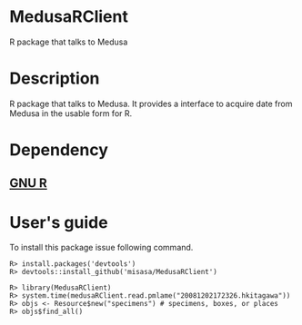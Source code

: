 # MedusaRClient

R package that talks to Medusa

# Description

R package that talks to Medusa. It provides a interface to acquire date from Medusa in the usable form for R.  

# Dependency

## [GNU R](https://www.r-project.org/ "follow instruction")

# User's guide

To install this package issue following command.

    R> install.packages('devtools')
    R> devtools::install_github('misasa/MedusaRClient')

    R> library(MedusaRClient)
    R> system.time(medusaRClient.read.pmlame("20081202172326.hkitagawa"))
    R> objs <- Resource$new("specimens") # specimens, boxes, or places
    R> objs$find_all()
